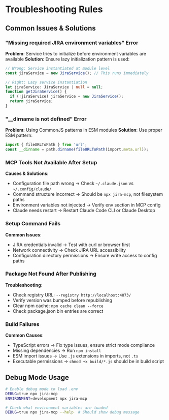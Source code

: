 # Troubleshooting Rules

## Common Issues & Solutions

### "Missing required JIRA environment variables" Error
**Problem**: Service tries to initialize before environment variables are available
**Solution**: Ensure lazy initialization pattern is used:
```typescript
// Wrong: Service instantiated at module level
const jiraService = new JiraService(); // This runs immediately

// Right: Lazy service instantiation  
let jiraService: JiraService | null = null;
function getJiraService() {
  if (!jiraService) jiraService = new JiraService();
  return jiraService;
}
```

### "__dirname is not defined" Error
**Problem**: Using CommonJS patterns in ESM modules
**Solution**: Use proper ESM pattern:
```typescript
import { fileURLToPath } from 'url';
const __dirname = path.dirname(fileURLToPath(import.meta.url));
```

### MCP Tools Not Available After Setup
**Causes & Solutions**:
- Configuration file path wrong → Check `~/.claude.json` vs `~/.config/claude/`
- Command structure incorrect → Should be `npx jira-mcp`, not filesystem paths  
- Environment variables not injected → Verify env section in MCP config
- Claude needs restart → Restart Claude Code CLI or Claude Desktop

### Setup Command Fails
**Common Issues**:
- JIRA credentials invalid → Test with curl or browser first
- Network connectivity → Check JIRA URL accessibility
- Configuration directory permissions → Ensure write access to config paths

### Package Not Found After Publishing
**Troubleshooting**:
- Check registry URL: `--registry http://localhost:4873/`
- Verify version was bumped before republishing
- Clear npm cache: `npm cache clean --force`
- Check package.json bin entries are correct

### Build Failures
**Common Causes**:
- TypeScript errors → Fix type issues, ensure strict mode compliance
- Missing dependencies → Run `npm install`
- ESM import issues → Use `.js` extensions in imports, not `.ts`
- Executable permissions → `chmod +x build/*.js` should be in build script

## Debug Mode Usage
```bash
# Enable debug mode to load .env
DEBUG=true npx jira-mcp
ENVIRONMENT=development npx jira-mcp

# Check what environment variables are loaded
DEBUG=true npx jira-mcp --help  # Should show debug message
```
